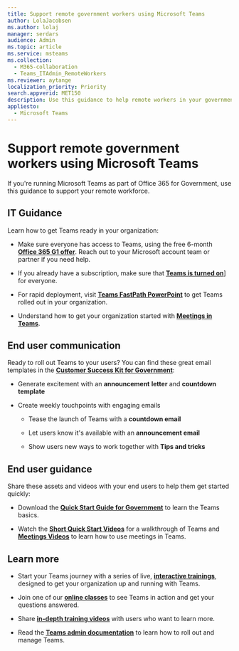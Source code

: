 ```yaml
---
title: Support remote government workers using Microsoft Teams
author: LolaJacobsen
ms.author: lolaj
manager: serdars
audience: Admin
ms.topic: article
ms.service: msteams
ms.collection: 
  - M365-collaboration
  - Teams_ITAdmin_RemoteWorkers
ms.reviewer: aytange
localization_priority: Priority
search.appverid: MET150
description: Use this guidance to help remote workers in your government organization to be productive using Microsoft Teams, especially when they're working from home (WFH) in response to the COVID-19 (Coronavirus) outbreak.
appliesto: 
  - Microsoft Teams
---
```


# Support remote government workers using Microsoft Teams

If you're running Microsoft Teams as part of Office 365 for Government, use this guidance to support your remote workforce.


## IT Guidance

Learn how to get Teams ready in your organization:

  - Make sure everyone has access to Teams, using the free 6-month **[Office 365 G1 offer](../g1-trial-license.md)**. Reach out to your Microsoft account team or partner if you need help.

  - If you already have a subscription, make sure that **[Teams is turned on](../assign-teams-licenses.md)**] for everyone.

  - For rapid deployment, visit [**Teams FastPath PowerPoint**](https://aka.ms/TeamsGovFastPath) to get Teams rolled out in your organization.

  - Understand how to get your organization started with **[Meetings in Teams](https://docs.microsoft.com/MicrosoftTeams/tutorial-meetings-in-teams)**.

## End user communication

Ready to roll out Teams to your users? You can find these great email templates in the **[Customer Success Kit for Government](https://github.com/MicrosoftDocs/OfficeDocs-SkypeForBusiness/blob/live/Teams/downloads/MSTeams-CustomerSuccessKitforGov.zip?raw=true)**:

  - Generate excitement with an **announcement** **letter** and **countdown** **template**

  - Create weekly touchpoints with engaging emails
    
      - Tease the launch of Teams with a **countdown email**
    
      - Let users know it's available with an **announcement email**
    
      - Show users new ways to work together with **Tips and tricks**

## End user guidance

Share these assets and videos with your end users to help them get started quickly:

  - Download the **[Quick Start Guide for Government](https:aka.ms/quickstartgov)** to learn the Teams basics.

  - Watch the **[Short Quick Start Videos](https://support.office.com/article/video-what-is-microsoft-teams-422bf3aa-9ae8-46f1-83a2-e65720e1a34d?wt.mc_id=otc_microsoft_teams)** for a walkthrough of Teams and **[Meetings Videos](https://support.office.com/article/join-a-teams-meeting-078e9868-f1aa-4414-8bb9-ee88e9236ee4)** to learn how to use meetings in Teams.

## Learn more

  - Start your Teams journey with a series of live, **[interactive trainings](https://aka.ms/TeamsLiveTraining)**, designed to get your organization up and running with Teams.

  - Join one of our **[online classes](../instructor-led-training-teams-landing-page.md)** to see Teams in action and get your questions answered.

  - Share **[in-depth training videos](https://www.youtube.com/playlist?list=PLXPr7gfUMmKzR7_jXN5s886apYoHNC3Xk)** with users who want to learn more.

  - Read the **[Teams admin documentation](https://docs.microsoft.com/MicrosoftTeams/)** to learn how to roll out and manage Teams.
